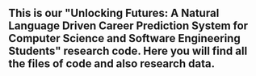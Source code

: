 ## This is our "Unlocking Futures: A Natural Language Driven Career Prediction System for Computer Science and Software Engineering Students" research code. Here you will find all the files of code and also research data.
